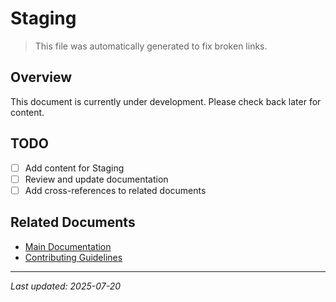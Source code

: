 # Staging

> This file was automatically generated to fix broken links.

## Overview

This document is currently under development. Please check back later for content.

## TODO

- [ ] Add content for Staging
- [ ] Review and update documentation
- [ ] Add cross-references to related documents

## Related Documents

- [Main Documentation](../index.md)
- [Contributing Guidelines](../CONTRIBUTING.md)

______________________________________________________________________

*Last updated: 2025-07-20*
